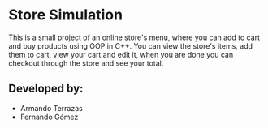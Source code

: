 # Store Simulation
This is a small project of an online store's menu, where you can add to cart and buy products using OOP in C++. You can view the store's items, add them to cart, view your cart and edit it, when you are done you can checkout through the store and see your total.

## Developed by:
- Armando Terrazas
- Fernando Gómez
